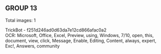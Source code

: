 ## GROUP 13
Total images: 1  

TrickBot - f251d246ad0d63da7e12cd866afac0a2  
OCR: Microsoft, Office, Excel, Preview, using, Windows, 7/10, open, this, document, view, click, Message, Enable, Editing, Content, always, expert, Exc!, Answers, community  

